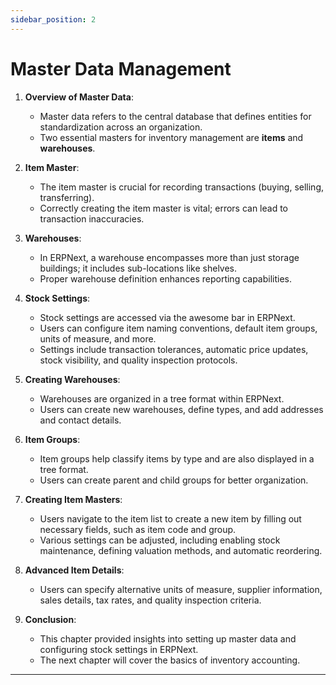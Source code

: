 ```yaml
---
sidebar_position: 2
---
```


# Master Data Management

1. **Overview of Master Data**:

   - Master data refers to the central database that defines entities for standardization across an organization.
   - Two essential masters for inventory management are **items** and **warehouses**.

2. **Item Master**:

   - The item master is crucial for recording transactions (buying, selling, transferring).
   - Correctly creating the item master is vital; errors can lead to transaction inaccuracies.

3. **Warehouses**:

   - In ERPNext, a warehouse encompasses more than just storage buildings; it includes sub-locations like shelves.
   - Proper warehouse definition enhances reporting capabilities.

4. **Stock Settings**:

   - Stock settings are accessed via the awesome bar in ERPNext.
   - Users can configure item naming conventions, default item groups, units of measure, and more.
   - Settings include transaction tolerances, automatic price updates, stock visibility, and quality inspection protocols.

5. **Creating Warehouses**:

   - Warehouses are organized in a tree format within ERPNext.
   - Users can create new warehouses, define types, and add addresses and contact details.

6. **Item Groups**:

   - Item groups help classify items by type and are also displayed in a tree format.
   - Users can create parent and child groups for better organization.

7. **Creating Item Masters**:

   - Users navigate to the item list to create a new item by filling out necessary fields, such as item code and group.
   - Various settings can be adjusted, including enabling stock maintenance, defining valuation methods, and automatic reordering.

8. **Advanced Item Details**:

   - Users can specify alternative units of measure, supplier information, sales details, tax rates, and quality inspection criteria.

9. **Conclusion**:
   - This chapter provided insights into setting up master data and configuring stock settings in ERPNext.
   - The next chapter will cover the basics of inventory accounting.

---
